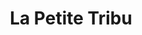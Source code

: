 ---
title: "La Petite Tribu"
url: /soorts-hossegor/la-petite-tribu-avenue-du-touring-club-de-france/
shop: bijoux
---